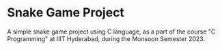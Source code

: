 # Snake Game Project

A simple snake game project using C language, as a part of the course "C Programming" at IIIT Hyderabad, during the Monsoon Semester 2023.

